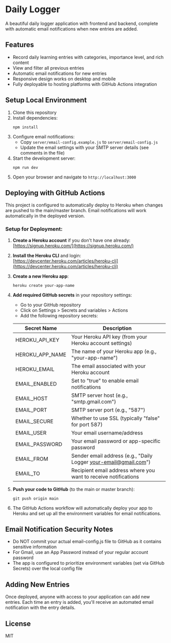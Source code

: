 <!-- @format -->

# Daily Logger

A beautiful daily logger application with frontend and backend, complete with automatic email notifications when new entries are added.

## Features

- Record daily learning entries with categories, importance level, and rich content
- View and filter all previous entries
- Automatic email notifications for new entries
- Responsive design works on desktop and mobile
- Fully deployable to hosting platforms with GitHub Actions integration

## Setup Local Environment

1. Clone this repository
2. Install dependencies:
   ```
   npm install
   ```
3. Configure email notifications:
   - Copy `server/email-config.example.js` to `server/email-config.js`
   - Update the email settings with your SMTP server details (see comments in the file)
4. Start the development server:
   ```
   npm run dev
   ```
5. Open your browser and navigate to `http://localhost:3000`

## Deploying with GitHub Actions

This project is configured to automatically deploy to Heroku when changes are pushed to the main/master branch. Email notifications will work automatically in the deployed version.

### Setup for Deployment:

1. **Create a Heroku account** if you don't have one already: [https://signup.heroku.com/](https://signup.heroku.com/)
2. **Install the Heroku CLI** and login: [https://devcenter.heroku.com/articles/heroku-cli](https://devcenter.heroku.com/articles/heroku-cli)
3. **Create a new Heroku app**:
   ```
   heroku create your-app-name
   ```
4. **Add required GitHub secrets** in your repository settings:

   - Go to your GitHub repository
   - Click on Settings > Secrets and variables > Actions
   - Add the following repository secrets:

   | Secret Name     | Description                                                        |
   | --------------- | ------------------------------------------------------------------ |
   | HEROKU_API_KEY  | Your Heroku API key (from your Heroku account settings)            |
   | HEROKU_APP_NAME | The name of your Heroku app (e.g., "your-app-name")                |
   | HEROKU_EMAIL    | The email associated with your Heroku account                      |
   | EMAIL_ENABLED   | Set to "true" to enable email notifications                        |
   | EMAIL_HOST      | SMTP server host (e.g., "smtp.gmail.com")                          |
   | EMAIL_PORT      | SMTP server port (e.g., "587")                                     |
   | EMAIL_SECURE    | Whether to use SSL (typically "false" for port 587)                |
   | EMAIL_USER      | Your email username/address                                        |
   | EMAIL_PASSWORD  | Your email password or app-specific password                       |
   | EMAIL_FROM      | Sender email address (e.g., "Daily Logger <your-email@gmail.com>") |
   | EMAIL_TO        | Recipient email address where you want to receive notifications    |

5. **Push your code to GitHub** (to the main or master branch):

   ```
   git push origin main
   ```

6. The GitHub Actions workflow will automatically deploy your app to Heroku and set up all the environment variables for email notifications.

## Email Notification Security Notes

- Do NOT commit your actual email-config.js file to GitHub as it contains sensitive information
- For Gmail, use an App Password instead of your regular account password
- The app is configured to prioritize environment variables (set via GitHub Secrets) over the local config file

## Adding New Entries

Once deployed, anyone with access to your application can add new entries. Each time an entry is added, you'll receive an automated email notification with the entry details.

## License

MIT
